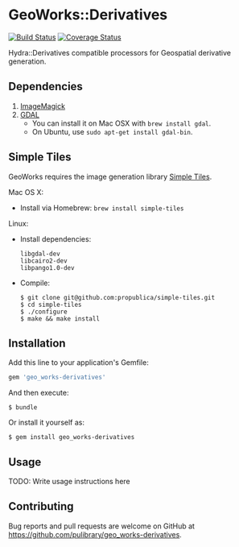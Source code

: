 # GeoWorks::Derivatives

[![Build Status](https://img.shields.io/travis/eliotjordan/geo_works-derivatives/master.svg)](https://travis-ci.org/eliotjordan/geo_works-derivatives)
[![Coverage Status](https://img.shields.io/coveralls/eliotjordan/geo_works-derivatives/master.svg)](https://coveralls.io/github/eliotjordan/geo_works-derivatives?branch=master)

Hydra::Derivatives compatible processors for Geospatial derivative generation.

## Dependencies

1. [ImageMagick](http://www.imagemagick.org/)
1. [GDAL](http://www.gdal.org/)
    * You can install it on Mac OSX with `brew install gdal`.
    * On Ubuntu, use `sudo apt-get install gdal-bin`.

## Simple Tiles

GeoWorks requires the image generation library [Simple Tiles](http://propublica.github.io/simple-tiles/).

Mac OS X:

- Install via Homebrew: ```brew install simple-tiles```

Linux:

- Install dependencies:

  ```
  libgdal-dev
  libcairo2-dev
  libpango1.0-dev
  ```

- Compile:

  ```
  $ git clone git@github.com:propublica/simple-tiles.git
  $ cd simple-tiles
  $ ./configure
  $ make && make install
  ```

## Installation

Add this line to your application's Gemfile:

```ruby
gem 'geo_works-derivatives'
```

And then execute:

    $ bundle

Or install it yourself as:

    $ gem install geo_works-derivatives

## Usage

TODO: Write usage instructions here

## Contributing

Bug reports and pull requests are welcome on GitHub at https://github.com/pulibrary/geo_works-derivatives.
